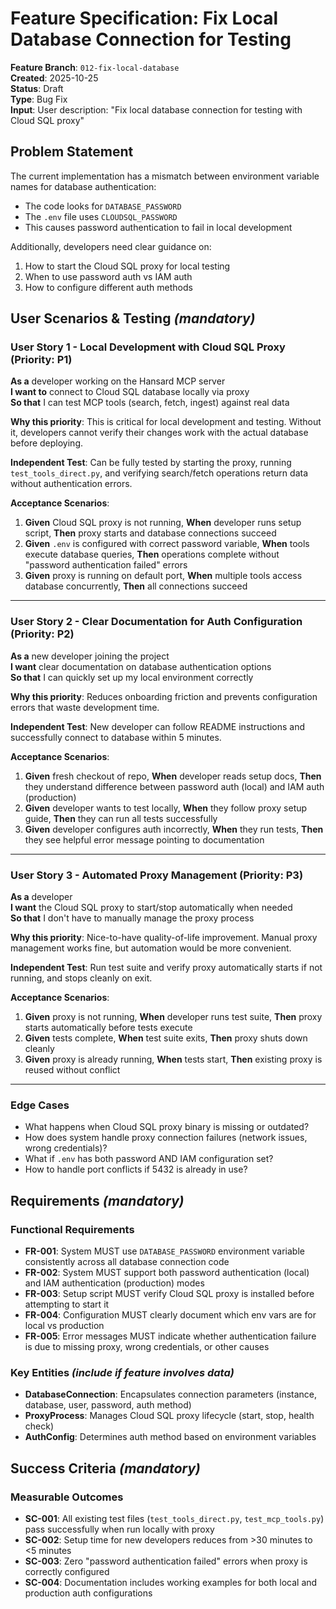 # Feature Specification: Fix Local Database Connection for Testing

**Feature Branch**: `012-fix-local-database`  
**Created**: 2025-10-25  
**Status**: Draft  
**Type**: Bug Fix  
**Input**: User description: "Fix local database connection for testing with Cloud SQL proxy"

## Problem Statement

The current implementation has a mismatch between environment variable names for database authentication:
- The code looks for `DATABASE_PASSWORD` 
- The `.env` file uses `CLOUDSQL_PASSWORD`
- This causes password authentication to fail in local development

Additionally, developers need clear guidance on:
1. How to start the Cloud SQL proxy for local testing
2. When to use password auth vs IAM auth
3. How to configure different auth methods

## User Scenarios & Testing *(mandatory)*

### User Story 1 - Local Development with Cloud SQL Proxy (Priority: P1)

**As a** developer working on the Hansard MCP server  
**I want to** connect to Cloud SQL database locally via proxy  
**So that** I can test MCP tools (search, fetch, ingest) against real data

**Why this priority**: This is critical for local development and testing. Without it, developers cannot verify their changes work with the actual database before deploying.

**Independent Test**: Can be fully tested by starting the proxy, running `test_tools_direct.py`, and verifying search/fetch operations return data without authentication errors.

**Acceptance Scenarios**:

1. **Given** Cloud SQL proxy is not running, **When** developer runs setup script, **Then** proxy starts and database connections succeed
2. **Given** `.env` is configured with correct password variable, **When** tools execute database queries, **Then** operations complete without "password authentication failed" errors
3. **Given** proxy is running on default port, **When** multiple tools access database concurrently, **Then** all connections succeed

---

### User Story 2 - Clear Documentation for Auth Configuration (Priority: P2)

**As a** new developer joining the project  
**I want** clear documentation on database authentication options  
**So that** I can quickly set up my local environment correctly

**Why this priority**: Reduces onboarding friction and prevents configuration errors that waste development time.

**Independent Test**: New developer can follow README instructions and successfully connect to database within 5 minutes.

**Acceptance Scenarios**:

1. **Given** fresh checkout of repo, **When** developer reads setup docs, **Then** they understand difference between password auth (local) and IAM auth (production)
2. **Given** developer wants to test locally, **When** they follow proxy setup guide, **Then** they can run all tests successfully
3. **Given** developer configures auth incorrectly, **When** they run tests, **Then** they see helpful error message pointing to documentation

---

### User Story 3 - Automated Proxy Management (Priority: P3)

**As a** developer  
**I want** the Cloud SQL proxy to start/stop automatically when needed  
**So that** I don't have to manually manage the proxy process

**Why this priority**: Nice-to-have quality-of-life improvement. Manual proxy management works fine, but automation would be more convenient.

**Independent Test**: Run test suite and verify proxy automatically starts if not running, and stops cleanly on exit.

**Acceptance Scenarios**:

1. **Given** proxy is not running, **When** developer runs test suite, **Then** proxy starts automatically before tests execute
2. **Given** tests complete, **When** test suite exits, **Then** proxy shuts down cleanly
3. **Given** proxy is already running, **When** tests start, **Then** existing proxy is reused without conflict

---

### Edge Cases

- What happens when Cloud SQL proxy binary is missing or outdated?
- How does system handle proxy connection failures (network issues, wrong credentials)?
- What if `.env` has both password AND IAM configuration set?
- How to handle port conflicts if 5432 is already in use?

## Requirements *(mandatory)*

### Functional Requirements

- **FR-001**: System MUST use `DATABASE_PASSWORD` environment variable consistently across all database connection code
- **FR-002**: System MUST support both password authentication (local) and IAM authentication (production) modes
- **FR-003**: Setup script MUST verify Cloud SQL proxy is installed before attempting to start it
- **FR-004**: Configuration MUST clearly document which env vars are for local vs production
- **FR-005**: Error messages MUST indicate whether authentication failure is due to missing proxy, wrong credentials, or other causes

### Key Entities *(include if feature involves data)*

- **DatabaseConnection**: Encapsulates connection parameters (instance, database, user, password, auth method)
- **ProxyProcess**: Manages Cloud SQL proxy lifecycle (start, stop, health check)
- **AuthConfig**: Determines auth method based on environment variables

## Success Criteria *(mandatory)*

### Measurable Outcomes

- **SC-001**: All existing test files (`test_tools_direct.py`, `test_mcp_tools.py`) pass successfully when run locally with proxy
- **SC-002**: Setup time for new developers reduces from >30 minutes to <5 minutes
- **SC-003**: Zero "password authentication failed" errors when proxy is correctly configured
- **SC-004**: Documentation includes working examples for both local and production auth configurations
